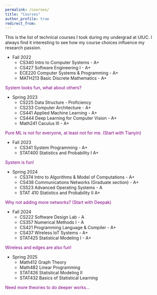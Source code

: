 ```yaml
---
permalink: /courses/
title: "Courses"
author_profile: true
redirect_from: 
---
```

This is the list of technical courses I took during my undergrad at UIUC. I always find it interesting to see how my course choices influence my research passion.
- Fall 2022
    - CS340 Intro to Computer Systems - A+
    - CS427 Software Engineering I - A+
    - ECE220 Computer Systems & Programming - A+
    - MATH213 Basic Discrete Mathematics - A+

<span style="color: Purple">System looks fun, what about others?</span>
- Spring 2023
    - CS225 Data Structure - Proficiency
    - CS233 Computer Architecture - A+
    - CS441 Applied Machine Learning - A+
    - CS444 Deep Learning for Computer Vision - A+
    - Math241 Caculus III - A+

<span style="color: Purple">Pure ML is not for everyone, at least not for me. (Start with Tianyin)</span>
- Fall 2023
    - CS341 System Programming - A+
    - STAT400 Statistics and Probability I A+

<span style="color: Purple">System is fun!</span>
- Spring 2024
    - CS374 Intro to Algorithms & Model of Computations - A+
    - CS438 Communications Networks (Graduate section) - A+
    - CS523 Advanced Operating Systems - A
    - STAT 410 Statistics and Probability II A+

<span style="color: Purple">Why not adding more networks? (Start with Deepak)<span>
- Fall 2024
    - CS222 Software Design Lab - A
    - CS357 Numerical Methods I - A
    - CS421 Programming Language & Compiler - A+
    - CS437 Wireless IoT Systems - A+
    - STAT425 Statistical Modeling I - A+

<span style="color: Purple">Wireless and edges are also fun!<span>
- Spring 2025
    - Math412 Graph Theory
    - Math482 Linear Programming
    - STAT426 Statistical Modeling II 
    - STAT432 Basics of Statistical Learning


<span style="color: Purple">Need more theories to do deeper works...<span>